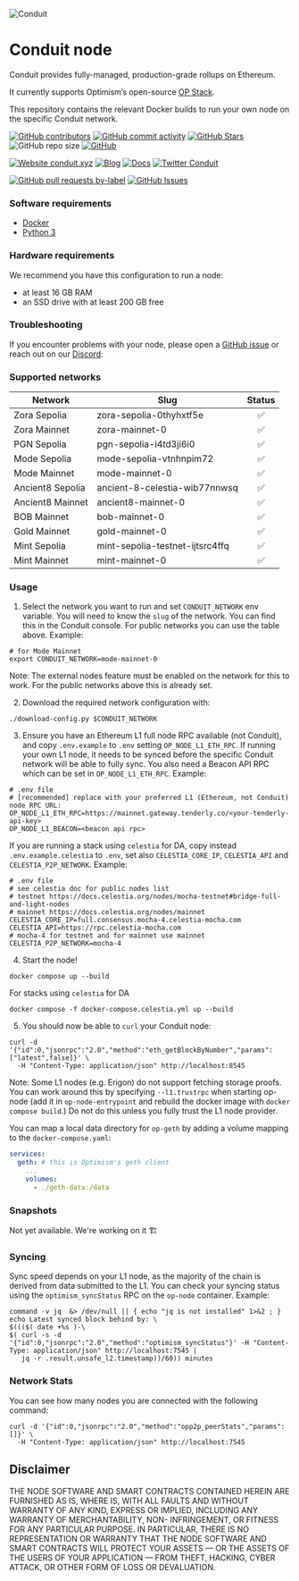 ![Conduit](logo.png)

# Conduit node

Conduit provides fully-managed, production-grade rollups on Ethereum.

It currently supports Optimism’s open-source [OP Stack](https://stack.optimism.io/).

This repository contains the relevant Docker builds to run your own node on the specific Conduit network.

<!-- Badge row 1 - status -->

[![GitHub contributors](https://img.shields.io/github/contributors/conduitxyz/node)](https://github.com/conduitxyz/node/graphs/contributors)
[![GitHub commit activity](https://img.shields.io/github/commit-activity/w/conduitxyz/node)](https://github.com/conduitxyz/node/graphs/contributors)
[![GitHub Stars](https://img.shields.io/github/stars/conduitxyz/node)](https://github.com/conduitxyz/node/stargazers)
![GitHub repo size](https://img.shields.io/github/repo-size/conduitxyz/node)
[![GitHub](https://img.shields.io/github/license/conduitxyz/node?color=blue)](https://github.com/conduitxyz/node/blob/main/LICENSE)

<!-- Badge row 2 - links and profiles -->

[![Website conduit.xyz](https://img.shields.io/website-up-down-green-red/https/conduit.xyz.svg)](https://conduit.xyz)
[![Blog](https://img.shields.io/badge/blog-up-green)](https://conduit.xyz/blog)
[![Docs](https://img.shields.io/badge/docs-up-green)](https://conduit-xyz.notion.site/Documentation-a823096e3439465bb9a8a5f22d36638c)
[![Twitter Conduit](https://img.shields.io/twitter/follow/conduitxyz?style=social)](https://twitter.com/conduitxyz)

<!-- Badge row 3 - detailed status -->

[![GitHub pull requests by-label](https://img.shields.io/github/issues-pr-raw/conduitxyz/node.svg)](https://github.com/conduitxyz/node/pulls)
[![GitHub Issues](https://img.shields.io/github/issues-raw/conduitxyz/node.svg)](https://github.com/conduitxyz/node/issues)

### Software requirements

- [Docker](https://docs.docker.com/desktop/)
- [Python 3](https://www.python.org/downloads/)

### Hardware requirements

We recommend you have this configuration to run a node:

- at least 16 GB RAM
- an SSD drive with at least 200 GB free

### Troubleshooting

If you encounter problems with your node, please open a [GitHub issue](https://github.com/conduitxyz/node/issues/new/choose) or reach out on our [Discord](https://discord.com/invite/X5Yn3NzVRh):

### Supported networks

| Network      | Slug                    | Status |
| ------------ | ----------------------- | :----: |
| Zora Sepolia | zora-sepolia-0thyhxtf5e |   ✅   |
| Zora Mainnet | zora-mainnet-0          |   ✅   |
| PGN Sepolia  | pgn-sepolia-i4td3ji6i0  |   ✅   |
| Mode Sepolia | mode-sepolia-vtnhnpim72 |   ✅   |
| Mode Mainnet | mode-mainnet-0	         |   ✅   |
| Ancient8 Sepolia | ancient-8-celestia-wib77nnwsq |   ✅   |
| Ancient8 Mainnet | ancient8-mainnet-0  |   ✅   |
| BOB Mainnet  | bob-mainnet-0           |   ✅   |
| Gold Mainnet | gold-mainnet-0          |   ✅   |
| Mint Sepolia | mint-sepolia-testnet-ijtsrc4ffq |   ✅   |
| Mint Mainnet | mint-mainnet-0          |   ✅   |

### Usage

1. Select the network you want to run and set `CONDUIT_NETWORK` env variable. You will need to know the `slug` of the network. You can find this in the Conduit console. For public networks you can use the table above. Example:

```
# for Mode Mainnet
export CONDUIT_NETWORK=mode-mainnet-0
```

Note: The external nodes feature must be enabled on the network for this to work. For the public networks above this is already set.

2. Download the required network configuration with:

```
./download-config.py $CONDUIT_NETWORK
```

3. Ensure you have an Ethereum L1 full node RPC available (not Conduit), and copy `.env.example` to `.env` setting `OP_NODE_L1_ETH_RPC`. If running your own L1 node, it needs to be synced before the specific Conduit network will be able to fully sync. You also need a Beacon API RPC which can be set in `OP_NODE_L1_ETH_RPC`. Example:

```
# .env file
# [recommended] replace with your preferred L1 (Ethereum, not Conduit) node RPC URL:
OP_NODE_L1_ETH_RPC=https://mainnet.gateway.tenderly.co/<your-tenderly-api-key>
OP_NODE_L1_BEACON=<beacon api rpc>
```

If you are running a stack using `celestia` for DA, copy instead `.env.example.celestia` to `.env`, set also `CELESTIA_CORE_IP`, `CELESTIA_API` and `CELESTIA_P2P_NETWORK`. Example:

```
# .env file
# see celestia doc for public nodes list
# testnet https://docs.celestia.org/nodes/mocha-testnet#bridge-full-and-light-nodes
# mainnet https://docs.celestia.org/nodes/mainnet
CELESTIA_CORE_IP=full.consensus.mocha-4.celestia-mocha.com
CELESTIA_API=https://rpc.celestia-mocha.com
# mocha-4 for testnet and for mainnet use mainnet
CELESTIA_P2P_NETWORK=mocha-4
```

4. Start the node!

```
docker compose up --build
```

For stacks using `celestia` for DA
```
docker compose -f docker-compose.celestia.yml up --build
```

5. You should now be able to `curl` your Conduit node:

```
curl -d '{"id":0,"jsonrpc":"2.0","method":"eth_getBlockByNumber","params":["latest",false]}' \
  -H "Content-Type: application/json" http://localhost:8545
```

Note: Some L1 nodes (e.g. Erigon) do not support fetching storage proofs. You can work around this by specifying `--l1.trustrpc` when starting op-node (add it in `op-node-entrypoint` and rebuild the docker image with `docker compose build`.) Do not do this unless you fully trust the L1 node provider.

You can map a local data directory for `op-geth` by adding a volume mapping to the `docker-compose.yaml`:

```yaml
services:
  geth: # this is Optimism's geth client
    ...
    volumes:
      - ./geth-data:/data
```

### Snapshots

Not yet available. We're working on it 🏗️

### Syncing

Sync speed depends on your L1 node, as the majority of the chain is derived from data submitted to the L1. You can check your syncing status using the `optimism_syncStatus` RPC on the `op-node` container. Example:

```
command -v jq  &> /dev/null || { echo "jq is not installed" 1>&2 ; }
echo Latest synced block behind by: \
$((($( date +%s )-\
$( curl -s -d '{"id":0,"jsonrpc":"2.0","method":"optimism_syncStatus"}' -H "Content-Type: application/json" http://localhost:7545 |
   jq -r .result.unsafe_l2.timestamp))/60)) minutes
```

### Network Stats

You can see how many nodes you are connected with the following command:

```
curl -d '{"id":0,"jsonrpc":"2.0","method":"opp2p_peerStats","params":[]}' \
  -H "Content-Type: application/json" http://localhost:7545
```

## Disclaimer

THE NODE SOFTWARE AND SMART CONTRACTS CONTAINED HEREIN ARE FURNISHED AS IS, WHERE IS, WITH ALL FAULTS AND WITHOUT WARRANTY OF ANY KIND, EXPRESS OR IMPLIED, INCLUDING ANY WARRANTY OF MERCHANTABILITY, NON- INFRINGEMENT, OR FITNESS FOR ANY PARTICULAR PURPOSE. IN PARTICULAR, THERE IS NO REPRESENTATION OR WARRANTY THAT THE NODE SOFTWARE AND SMART CONTRACTS WILL PROTECT YOUR ASSETS — OR THE ASSETS OF THE USERS OF YOUR APPLICATION — FROM THEFT, HACKING, CYBER ATTACK, OR OTHER FORM OF LOSS OR DEVALUATION.